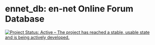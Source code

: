 
<!-- README.md is generated from README.Rmd. Please edit that file -->

# ennet\_db: en-net Online Forum Database

<!-- badges: start -->

[![Project Status: Active – The project has reached a stable, usable
state and is being actively
developed.](https://www.repostatus.org/badges/latest/active.svg)](https://www.repostatus.org/#active)
<!-- badges: end -->
